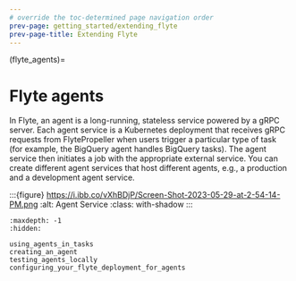 ```yaml
---
# override the toc-determined page navigation order
prev-page: getting_started/extending_flyte
prev-page-title: Extending Flyte
---
```


(flyte_agents)=
# Flyte agents

In Flyte, an agent is a long-running, stateless service powered by a gRPC server. Each agent service is a Kubernetes deployment that receives gRPC requests from FlytePropeller when users trigger a particular type of task (for example, the BigQuery agent handles BigQuery tasks). The agent service then initiates a job with the appropriate external service. You can create different agent services that host different agents, e.g., a production and a development agent service.

:::{figure} https://i.ibb.co/vXhBDjP/Screen-Shot-2023-05-29-at-2-54-14-PM.png
:alt: Agent Service
:class: with-shadow
:::


```{toctree}
:maxdepth: -1
:hidden:

using_agents_in_tasks
creating_an_agent
testing_agents_locally
configuring_your_flyte_deployment_for_agents
```